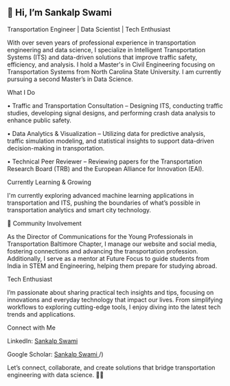 ## 👋 Hi, I’m Sankalp Swami

Transportation Engineer | Data Scientist | Tech Enthusiast

With over seven years of professional experience in transportation engineering and data science, I specialize in Intelligent Transportation Systems (ITS) and data-driven solutions that improve traffic safety, efficiency, and analysis. I hold a Master's in Civil Engineering focusing on Transportation Systems from North Carolina State University. I am currently pursuing a second Master’s in Data Science.


What I Do

• Traffic and Transportation Consultation – Designing ITS, conducting traffic studies, developing signal designs, and performing crash data analysis to enhance public safety.

• Data Analytics & Visualization – Utilizing data for predictive analysis, traffic simulation modeling, and statistical insights to support data-driven decision-making in transportation.

• Technical Peer Reviewer – Reviewing papers for the Transportation Research Board (TRB) and the European Alliance for Innovation (EAI).


Currently Learning & Growing

I'm currently exploring advanced machine learning applications in transportation and ITS, pushing the boundaries of what’s possible in transportation analytics and smart city technology.


👥 Community Involvement

As the Director of Communications for the Young Professionals in Transportation Baltimore Chapter, I manage our website and social media, fostering connections and advancing the transportation profession. Additionally, I serve as a mentor at Future Focus to guide students from India in STEM and Engineering, helping them prepare for studying abroad.


Tech Enthusiast

I’m passionate about sharing practical tech insights and tips, focusing on innovations and everyday technology that impact our lives. From simplifying workflows to exploring cutting-edge tools, I enjoy diving into the latest tech trends and applications.


Connect with Me

LinkedIn: [Sankalp Swami
](https://www.linkedin.com/in/sankalpswami/)

Google Scholar:  [Sankalp Swami
](https://scholar.google.com/citations?user=zfM8m3UAAAAJ&hl=en)/)

Let’s connect, collaborate, and create solutions that bridge transportation engineering with data science. 🚗💡

<!--
**Sankalp-swami/Sankalp-Swami** is a ✨ _special_ ✨ repository because its `README.md` (this file) appears on your GitHub profile.

Here are some ideas to get you started:

- 🔭 I’m currently working on ...
- 🌱 I’m currently learning ...
- 👯 I’m looking to collaborate on ...
- 🤔 I’m looking for help with ...
- 💬 Ask me about ...
- 📫 How to reach me: ...
- 😄 Pronouns: ...
- ⚡ Fun fact: ...
-->
